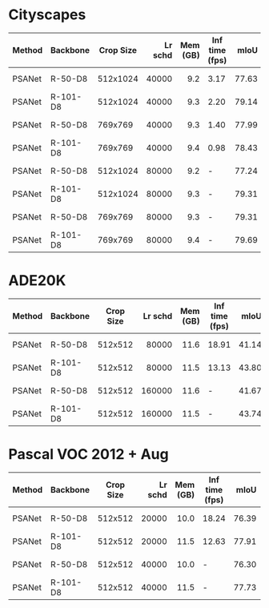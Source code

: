 # Cityscapes
| Method | Backbone | Crop Size | Lr schd | Mem (GB) | Inf time (fps) | mIoU  | mIoU(ms+flip) |                                                                                                                                                                                                 download                                                                                                                                                                                                 |
|--------|----------|-----------|--------:|---------:|----------------|------:|--------------:|----------------------------------------------------------------------------------------------------------------------------------------------------------------------------------------------------------------------------------------------------------------------------------------------------------------------------------------------------------------------------------------------------------|
| PSANet | R-50-D8  | 512x1024  |   40000 |      9.2 |           3.17 | 77.63 |         79.04 | [model](https://open-mmlab.s3.ap-northeast-2.amazonaws.com/mmsegmentation/models/psanet/psanet_r50-d8_512x1024_40k_cityscapes/psanet_r50-d8_512x1024_40k_cityscapes_20200606_103117-99fac37c.pth) &#124; [log](https://open-mmlab.s3.ap-northeast-2.amazonaws.com/mmsegmentation/models/psanet/psanet_r50-d8_512x1024_40k_cityscapes/psanet_r50-d8_512x1024_40k_cityscapes_20200606_103117.log.json)     |
| PSANet | R-101-D8 | 512x1024  |   40000 |      9.3 |           2.20 | 79.14 |         80.19 | [model](https://open-mmlab.s3.ap-northeast-2.amazonaws.com/mmsegmentation/models/psanet/psanet_r101-d8_512x1024_40k_cityscapes/psanet_r101-d8_512x1024_40k_cityscapes_20200606_001418-27b9cfa7.pth) &#124; [log](https://open-mmlab.s3.ap-northeast-2.amazonaws.com/mmsegmentation/models/psanet/psanet_r101-d8_512x1024_40k_cityscapes/psanet_r101-d8_512x1024_40k_cityscapes_20200606_001418.log.json) |
| PSANet | R-50-D8  | 769x769   |   40000 |      9.3 |           1.40 | 77.99 |         79.64 | [model](https://open-mmlab.s3.ap-northeast-2.amazonaws.com/mmsegmentation/models/psanet/psanet_r50-d8_769x769_40k_cityscapes/psanet_r50-d8_769x769_40k_cityscapes_20200530_033717-d5365506.pth) &#124; [log](https://open-mmlab.s3.ap-northeast-2.amazonaws.com/mmsegmentation/models/psanet/psanet_r50-d8_769x769_40k_cityscapes/psanet_r50-d8_769x769_40k_cityscapes_20200530_033717.log.json)         |
| PSANet | R-101-D8 | 769x769   |   40000 |      9.4 |           0.98 | 78.43 |         80.26 | [model](https://open-mmlab.s3.ap-northeast-2.amazonaws.com/mmsegmentation/models/psanet/psanet_r101-d8_769x769_40k_cityscapes/psanet_r101-d8_769x769_40k_cityscapes_20200530_035107-997da1e6.pth) &#124; [log](https://open-mmlab.s3.ap-northeast-2.amazonaws.com/mmsegmentation/models/psanet/psanet_r101-d8_769x769_40k_cityscapes/psanet_r101-d8_769x769_40k_cityscapes_20200530_035107.log.json)     |
| PSANet | R-50-D8  | 512x1024  |   80000 |      9.2 | -              | 77.24 |         78.69 | [model](https://open-mmlab.s3.ap-northeast-2.amazonaws.com/mmsegmentation/models/psanet/psanet_r50-d8_512x1024_80k_cityscapes/psanet_r50-d8_512x1024_80k_cityscapes_20200606_161842-ab60a24f.pth) &#124; [log](https://open-mmlab.s3.ap-northeast-2.amazonaws.com/mmsegmentation/models/psanet/psanet_r50-d8_512x1024_80k_cityscapes/psanet_r50-d8_512x1024_80k_cityscapes_20200606_161842.log.json)     |
| PSANet | R-101-D8 | 512x1024  |   80000 |      9.3 | -              | 79.31 |         80.53 | [model](https://open-mmlab.s3.ap-northeast-2.amazonaws.com/mmsegmentation/models/psanet/psanet_r101-d8_512x1024_80k_cityscapes/psanet_r101-d8_512x1024_80k_cityscapes_20200606_161823-0f73a169.pth) &#124; [log](https://open-mmlab.s3.ap-northeast-2.amazonaws.com/mmsegmentation/models/psanet/psanet_r101-d8_512x1024_80k_cityscapes/psanet_r101-d8_512x1024_80k_cityscapes_20200606_161823.log.json) |
| PSANet | R-50-D8  | 769x769   |   80000 |      9.3 | -              | 79.31 |         80.91 | [model](https://open-mmlab.s3.ap-northeast-2.amazonaws.com/mmsegmentation/models/psanet/psanet_r50-d8_769x769_80k_cityscapes/psanet_r50-d8_769x769_80k_cityscapes_20200606_225134-fe42f49e.pth) &#124; [log](https://open-mmlab.s3.ap-northeast-2.amazonaws.com/mmsegmentation/models/psanet/psanet_r50-d8_769x769_80k_cityscapes/psanet_r50-d8_769x769_80k_cityscapes_20200606_225134.log.json)         |
| PSANet | R-101-D8 | 769x769   |   80000 |      9.4 | -              | 79.69 |         80.89 | [model](https://open-mmlab.s3.ap-northeast-2.amazonaws.com/mmsegmentation/models/psanet/psanet_r101-d8_769x769_80k_cityscapes/psanet_r101-d8_769x769_80k_cityscapes_20200606_214550-7665827b.pth) &#124; [log](https://open-mmlab.s3.ap-northeast-2.amazonaws.com/mmsegmentation/models/psanet/psanet_r101-d8_769x769_80k_cityscapes/psanet_r101-d8_769x769_80k_cityscapes_20200606_214550.log.json)     |

# ADE20K
| Method | Backbone | Crop Size | Lr schd | Mem (GB) | Inf time (fps) | mIoU  | mIoU(ms+flip) |                                                                                                                                                                                         download                                                                                                                                                                                         |
|--------|----------|-----------|--------:|---------:|----------------|------:|--------------:|------------------------------------------------------------------------------------------------------------------------------------------------------------------------------------------------------------------------------------------------------------------------------------------------------------------------------------------------------------------------------------------|
| PSANet | R-50-D8  | 512x512   |   80000 |     11.6 |          18.91 | 41.14 |         41.91 | [model](https://open-mmlab.s3.ap-northeast-2.amazonaws.com/mmsegmentation/models/psanet/psanet_r50-d8_512x512_80k_ade20k/psanet_r50-d8_512x512_80k_ade20k_20200614_144141-835e4b97.pth) &#124; [log](https://open-mmlab.s3.ap-northeast-2.amazonaws.com/mmsegmentation/models/psanet/psanet_r50-d8_512x512_80k_ade20k/psanet_r50-d8_512x512_80k_ade20k_20200614_144141.log.json)         |
| PSANet | R-101-D8 | 512x512   |   80000 |     11.5 |          13.13 | 43.80 |         44.75 | [model](https://open-mmlab.s3.ap-northeast-2.amazonaws.com/mmsegmentation/models/psanet/psanet_r101-d8_512x512_80k_ade20k/psanet_r101-d8_512x512_80k_ade20k_20200614_185117-1fab60d4.pth) &#124; [log](https://open-mmlab.s3.ap-northeast-2.amazonaws.com/mmsegmentation/models/psanet/psanet_r101-d8_512x512_80k_ade20k/psanet_r101-d8_512x512_80k_ade20k_20200614_185117.log.json)     |
| PSANet | R-50-D8  | 512x512   |  160000 |     11.6 | -              | 41.67 |         42.95 | [model](https://open-mmlab.s3.ap-northeast-2.amazonaws.com/mmsegmentation/models/psanet/psanet_r50-d8_512x512_160k_ade20k/psanet_r50-d8_512x512_160k_ade20k_20200615_161258-148077dd.pth) &#124; [log](https://open-mmlab.s3.ap-northeast-2.amazonaws.com/mmsegmentation/models/psanet/psanet_r50-d8_512x512_160k_ade20k/psanet_r50-d8_512x512_160k_ade20k_20200615_161258.log.json)     |
| PSANet | R-101-D8 | 512x512   |  160000 |     11.5 | -              | 43.74 |         45.38 | [model](https://open-mmlab.s3.ap-northeast-2.amazonaws.com/mmsegmentation/models/psanet/psanet_r101-d8_512x512_160k_ade20k/psanet_r101-d8_512x512_160k_ade20k_20200615_161537-dbfa564c.pth) &#124; [log](https://open-mmlab.s3.ap-northeast-2.amazonaws.com/mmsegmentation/models/psanet/psanet_r101-d8_512x512_160k_ade20k/psanet_r101-d8_512x512_160k_ade20k_20200615_161537.log.json) |

# Pascal VOC 2012 + Aug
| Method | Backbone | Crop Size | Lr schd | Mem (GB) | Inf time (fps) | mIoU  | mIoU(ms+flip) |                                                                                                                                                                                           download                                                                                                                                                                                           |
|--------|----------|-----------|--------:|---------:|----------------|------:|--------------:|----------------------------------------------------------------------------------------------------------------------------------------------------------------------------------------------------------------------------------------------------------------------------------------------------------------------------------------------------------------------------------------------|
| PSANet | R-50-D8  | 512x512   |   20000 |     10.0 |          18.24 | 76.39 |         77.34 | [model](https://open-mmlab.s3.ap-northeast-2.amazonaws.com/mmsegmentation/models/psanet/psanet_r50-d8_512x512_20k_voc12aug/psanet_r50-d8_512x512_20k_voc12aug_20200617_102413-2f1bbaa1.pth) &#124; [log](https://open-mmlab.s3.ap-northeast-2.amazonaws.com/mmsegmentation/models/psanet/psanet_r50-d8_512x512_20k_voc12aug/psanet_r50-d8_512x512_20k_voc12aug_20200617_102413.log.json)     |
| PSANet | R-101-D8 | 512x512   |   20000 |     11.5 |          12.63 | 77.91 |         79.30 | [model](https://open-mmlab.s3.ap-northeast-2.amazonaws.com/mmsegmentation/models/psanet/psanet_r101-d8_512x512_20k_voc12aug/psanet_r101-d8_512x512_20k_voc12aug_20200617_110624-946fef11.pth) &#124; [log](https://open-mmlab.s3.ap-northeast-2.amazonaws.com/mmsegmentation/models/psanet/psanet_r101-d8_512x512_20k_voc12aug/psanet_r101-d8_512x512_20k_voc12aug_20200617_110624.log.json) |
| PSANet | R-50-D8  | 512x512   |   40000 |     10.0 | -              | 76.30 |         77.35 | [model](https://open-mmlab.s3.ap-northeast-2.amazonaws.com/mmsegmentation/models/psanet/psanet_r50-d8_512x512_40k_voc12aug/psanet_r50-d8_512x512_40k_voc12aug_20200613_161946-f596afb5.pth) &#124; [log](https://open-mmlab.s3.ap-northeast-2.amazonaws.com/mmsegmentation/models/psanet/psanet_r50-d8_512x512_40k_voc12aug/psanet_r50-d8_512x512_40k_voc12aug_20200613_161946.log.json)     |
| PSANet | R-101-D8 | 512x512   |   40000 |     11.5 | -              | 77.73 |         79.05 | [model](https://open-mmlab.s3.ap-northeast-2.amazonaws.com/mmsegmentation/models/psanet/psanet_r101-d8_512x512_40k_voc12aug/psanet_r101-d8_512x512_40k_voc12aug_20200613_161946-1f560f9e.pth) &#124; [log](https://open-mmlab.s3.ap-northeast-2.amazonaws.com/mmsegmentation/models/psanet/psanet_r101-d8_512x512_40k_voc12aug/psanet_r101-d8_512x512_40k_voc12aug_20200613_161946.log.json) |
